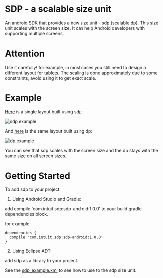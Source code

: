 # SDP - a scalable size unit
An android SDK that provides a new size unit - sdp (scalable dp). This size unit scales with the screen size. It can help Android developers with supporting multiple screens.

# Attention
Use it carefully! for example, in most cases you still need to design a different layout for tablets.
The scaling is done approximately due to some constraints, avoid using it to get exact scale.

# Example
[Here](https://github.com/intuit/sdp/blob/master/sdp-android/src/main/res/layout/sdp_example.xml) is a single layout built using sdp:

![sdp example](https://github.com/intuit/sdp/blob/master/sdp_example.png)

And [here](https://github.com/intuit/sdp/blob/master/sdp-android/src/main/res/layout/dp_example.xml) is the same layout built using dp:

![dp example](https://github.com/intuit/sdp/blob/master/dp_example.png)

You can see that sdp scales with the screen size and the dp stays with the same size on all screen sizes.

# Getting Started

To add sdp to your project:

1. Using Android Studio and Gradle: 

  add compile 'com.intuit.sdp:sdp-android:1.0.0' to your build.gradle dependencies block.
  
  for example:
  
  ```
  dependencies {
    compile 'com.intuit.sdp:sdp-android:1.0.0'
  }
  ```
  
2. Using Eclipse ADT:

  add sdp as a library to your project.

See the [sdp_example.xml](https://github.com/intuit/sdp/blob/master/sdp-android/src/main/res/layout/sdp_example.xml) to see how to use to the sdp size unit.
